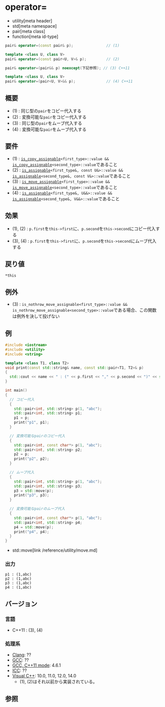 # operator=
* utility[meta header]
* std[meta namespace]
* pair[meta class]
* function[meta id-type]

```cpp
pair& operator=(const pair& p);               // (1)

template <class U, class V>
pair& operator=(const pair<U, V>& p);         // (2)

pair& operator=(pair&& p) noexcept(下記参照); // (3) C++11

template <class U, class V>
pair& operator=(pair<U, V>&& p);              // (4) C++11
```

## 概要
- (1) : 同じ型の`pair`をコピー代入する
- (2) : 変換可能な`pair`をコピー代入する
- (3) : 同じ型の`pair`をムーブ代入する
- (4) : 変換可能な`pair`をムーブ代入する


## 要件
- (1) : [`is_copy_assignable`](/reference/type_traits/is_copy_assignable.md)`<first_type>::value &&` [`is_copy_assignable`](/reference/type_traits/is_copy_assignable.md)`<second_type>::value`であること
- (2) : [`is_assignable`](/reference/type_traits/is_assignable.md)`<first_type&, const U&>::value &&` [`is_assignable`](/reference/type_traits/is_assignable.md)`<second_type&, const V&>::value`であること
- (3) : [`is_move_assignable`](/reference/type_traits/is_move_assignable.md)`<first_type>::value &&` [`is_move_assignable`](/reference/type_traits/is_move_assignable.md)`<second_type>::value`であること
- (4) : [`is_assignable`](/reference/type_traits/is_assignable.md)`<first_type&, U&&>::value &&` [`is_assignable`](/reference/type_traits/is_assignable.md)`<second_type&, V&&>::value`であること


## 効果
- (1), (2) : `p.first`を`this->first`に、`p.second`を`this->second`にコピー代入する
- (3), (4) : `p.first`を`this->first`に、`p.second`を`this->second`にムーブ代入する


## 戻り値
`*this`


## 例外
- (3) : `is_nothrow_move_assignable<first_type>::value && is_nothrow_move_assignable<second_type>::value`である場合、この関数は例外を決して投げない


## 例
```cpp
#include <iostream>
#include <utility>
#include <string>

template <class T1, class T2>
void print(const std::string& name, const std::pair<T1, T2>& p)
{
  std::cout << name << " : (" << p.first << "," << p.second << ")" << std::endl;
}

int main()
{
  // コピー代入
  {
    std::pair<int, std::string> p(1, "abc");
    std::pair<int, std::string> p1;
    p1 = p;
    print("p1", p1);
  }

  // 変換可能なpairのコピー代入
  {
    std::pair<int, const char*> p(1, "abc");
    std::pair<int, std::string> p2;
    p2 = p;
    print("p2", p2);
  }

  // ムーブ代入
  {
    std::pair<int, std::string> p(1, "abc");
    std::pair<int, std::string> p3;
    p3 = std::move(p);
    print("p3", p3);
  }

  // 変換可能なpairのムーブ代入
  {
    std::pair<int, const char*> p(1, "abc");
    std::pair<int, std::string> p4;
    p4 = std::move(p);
    print("p4", p4);
  }
}
```
* std::move[link /reference/utility/move.md]

### 出力
```
p1 : (1,abc)
p2 : (1,abc)
p3 : (1,abc)
p4 : (1,abc)
```

## バージョン
### 言語
- C++11 : (3), (4)

### 処理系
- [Clang](/implementation.md#clang): ??
- [GCC](/implementation.md#gcc): ??
- [GCC, C++11 mode](/implementation.md#gcc): 4.6.1
- [ICC](/implementation.md#icc): ??
- [Visual C++](/implementation.md#visual_cpp): 10.0, 11.0, 12.0, 14.0
	- (1), (2)はそれ以前から実装されている。

## 参照
